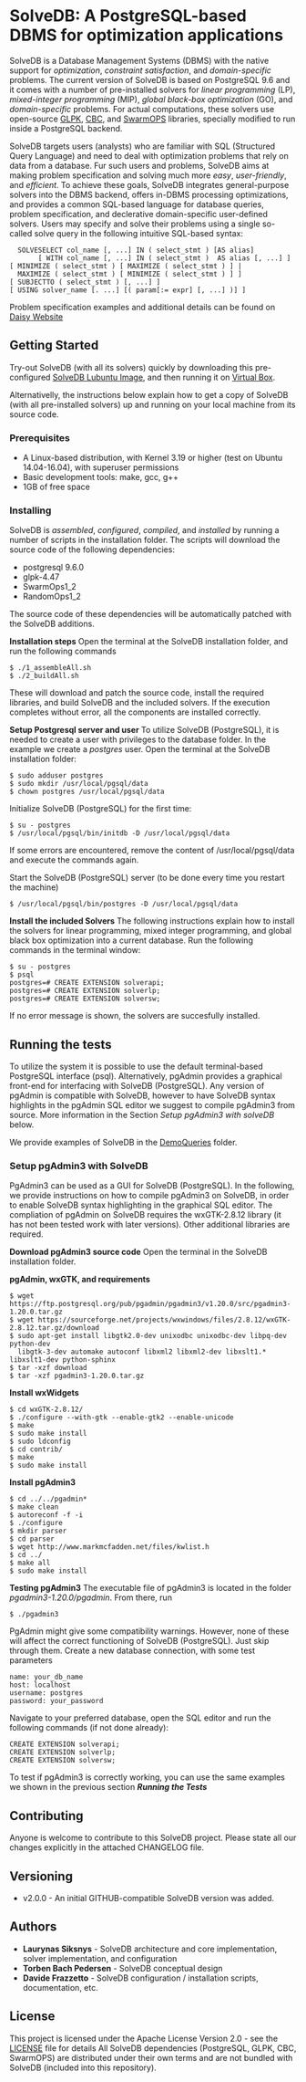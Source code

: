 # SolveDB: A PostgreSQL-based DBMS for optimization applications

SolveDB is a Database Management Systems (DBMS) with the native support for *optimization*, *constraint satisfaction*, and *domain-specific* problems. The current version of SolveDB is based on PostgreSQL 9.6 and it comes with a number of pre-installed solvers for *linear programming* (LP), *mixed-integer programming* (MIP), *global black-box optimization* (GO), and *domain-specific* problems. For actual computations, these solvers use open-source [GLPK](https://www.gnu.org/software/glpk/), [CBC](https://projects.coin-or.org/Cbc), and [SwarmOPS](http://www.hvass-labs.org/projects/swarmops/) libraries, specially modified to run inside a PostgreSQL backend.

SolveDB targets users (analysts) who are familiar with SQL (Structured Query Language) and need to deal with optimization problems that rely on data from a database. Fur such users and problems, SolveDB aims at making problem specification and solving much more *easy*, *user-friendly*, and *efficient*. To achieve these goals, SolveDB integrates general-purpose solvers into the DBMS backend, offers in-DBMS processing optimizations, and provides a common SQL-based language for database queries, problem specification, and declerative domain-specific user-defined solvers. Users may specify and solve their problems using a single so-called solve query in the following intuitive SQL-based syntax:

```
  SOLVESELECT col_name [, ...] IN ( select_stmt ) [AS alias]
       [ WITH col_name [, ...] IN ( select_stmt )  AS alias [, ...] ]
[ MINIMIZE ( select_stmt ) [ MAXIMIZE ( select_stmt ) ] |
  MAXIMIZE ( select_stmt ) [ MINIMIZE ( select_stmt ) ] ]
[ SUBJECTTO ( select_stmt ) [, ...] ]
[ USING solver_name [. ...] [( param[:= expr] [, ...] )] ]
```

Problem specification examples and additional details can be found on [Daisy Website](http://daisy.aau.dk/solvedb)

## Getting Started

Try-out SolveDB (with all its solvers) quickly by downloading this pre-configured [SolveDB Lubuntu Image](https://drive.google.com/file/d/0BztSwe5YpUt7aGliOWtUaFRlOHc/view), and then running it on [Virtual Box](https://www.virtualbox.org).

Alternativelly, the instructions below explain how to get a copy of SolveDB (with all pre-installed solvers) up and running on your local machine from its source code.

### Prerequisites

- A Linux-based distribution, with Kernel 3.19 or higher (test on Ubuntu 14.04-16.04), with superuser permissions
- Basic development tools: make, gcc, g++
- 1GB of free space

### Installing

SolveDB is *assembled*, *configured*, *compiled*, and *installed* by running a number of scripts in the installation folder. The scripts will download the source code of the following dependencies:
- postgresql 9.6.0
- glpk-4.47
- SwarmOps1_2
- RandomOps1_2

The source code of these dependencies will be automatically patched with the SolveDB additions.

**Installation steps**
Open the terminal at the SolveDB installation folder, and run the following commands
```
$ ./1_assembleAll.sh
$ ./2_buildAll.sh
```
These will download and patch the source code, install the required libraries, and build SolveDB and the included solvers. If the execution completes without error, all the components are installed correctly.

**Setup Postgresql server and user**
To utilize SolveDB (PostgreSQL), it is needed to create a user with privileges to the database folder. In the example we create a *postgres* user. Open the terminal at the SolveDB installation folder:

```
$ sudo adduser postgres
$ sudo mkdir /usr/local/pgsql/data
$ chown postgres /usr/local/pgsql/data
```


Initialize SolveDB (PostgreSQL) for the first time: 
```
$ su - postgres
$ /usr/local/pgsql/bin/initdb -D /usr/local/pgsql/data
```
If some errors are encountered, remove the content of /usr/local/pgsql/data and execute the commands again.

Start the SolveDB (PostgreSQL) server (to be done every time you restart the machine)

```
$ /usr/local/pgsql/bin/postgres -D /usr/local/pgsql/data 
```

**Install the included Solvers**
The following instructions explain how to install the solvers for linear programming, mixed integer programming, and global black box optimization into a current database. Run the following commands in the terminal window:

```
$ su - postgres
$ psql
postgres=# CREATE EXTENSION solverapi;
postgres=# CREATE EXTENSION solverlp;
postgres=# CREATE EXTENSION solversw;
```
If no error message is shown, the solvers are succesfully installed.


## Running the tests

To utilize the system it is possible to use the default terminal-based PostgreSQL interface (psql). Alternatively, pgAdmin provides a graphical front-end for interfacing with SolveDB (PostgreSQL). Any version of pgAdmin is compatible with SolveDB, however to have SolveDB syntax highlights in the pgAdmin SQL editor we suggest to compile pgAdmin3 from source. More information in the Section *Setup pgAdmin3 with solveDB* below.

We provide examples of SolveDB in the [DemoQueries](DemoQueries) folder.


### Setup pgAdmin3 with SolveDB
PgAdmin3 can be used as a GUI for SolveDB (PostgreSQL). In the following, we provide instructions on how to compile pgAdmin3 on SolveDB, in order to enable SolveDB syntax highlighting in the graphical SQL editor. The compliation of pgAdmin on SolveDB requires the wxGTK-2.8.12 library (it has not been tested work with later versions). Other additional libraries are required.

**Download pgAdmin3 source code**
Open the terminal in the SolveDB installation folder. 

**pgAdmin, wxGTK, and requirements**
```
$ wget https://ftp.postgresql.org/pub/pgadmin/pgadmin3/v1.20.0/src/pgadmin3-1.20.0.tar.gz
$ wget https://sourceforge.net/projects/wxwindows/files/2.8.12/wxGTK-2.8.12.tar.gz/download
$ sudo apt-get install libgtk2.0-dev unixodbc unixodbc-dev libpq-dev python-dev 
  libgtk-3-dev automake autoconf libxml2 libxml2-dev libxslt1.* libxslt1-dev python-sphinx
$ tar -xzf download
$ tar -xzf pgadmin3-1.20.0.tar.gz
```
**Install wxWidgets**
```
$ cd wxGTK-2.8.12/
$ ./configure --with-gtk --enable-gtk2 --enable-unicode
$ make
$ sudo make install
$ sudo ldconfig
$ cd contrib/
$ make
$ sudo make install
```
**Install pgAdmin3**
```
$ cd ../../pgadmin*
$ make clean
$ autoreconf -f -i
$ ./configure
$ mkdir parser
$ cd parser 
$ wget http://www.markmcfadden.net/files/kwlist.h 
$ cd ../
$ make all
$ sudo make install
```

**Testing pgAdmin3**
The executable file of pgAdmin3 is located in the folder *pgadmin3-1.20.0/pgadmin*. From there, run 
```
$ ./pgadmin3
```
PgAdmin might give some compatibility warnings. However, none of these will affect the correct functioning of SolveDB (PostgreSQL). Just skip through them.
Create a new database connection, with some test parameters
```
name: your_db_name
host: localhost
username: postgres 
password: your_password
```

Navigate to your preferred database, open the SQL editor and run the following commands (if not done already):
```
CREATE EXTENSION solverapi;
CREATE EXTENSION solverlp;
CREATE EXTENSION solversw;
```

To test if pgAdmin3 is correctly working, you can use the same examples we shown in the previous section **_Running the Tests_**

## Contributing

Anyone is welcome to contribute to this SolveDB project. Please state all our changes explicitly  in the attached CHANGELOG file.

## Versioning

* v2.0.0 - An initial GITHUB-compatible SolveDB version was added.

## Authors

* **Laurynas Siksnys** - SolveDB architecture and core implementation, solver implementation, and configuration
* **Torben Bach Pedersen** - SolveDB conceptual design 
* **Davide Frazzetto** - SolveDB configuration / installation scripts, documentation, etc.

## License

This project is licensed under the Apache License Version 2.0 - see the [LICENSE](LICENSE) file for details
All SolveDB dependencies (PostgreSQL, GLPK, CBC, SwarmOPS) are distributed under their own terms and are not bundled with SolveDB (included into this repository).

